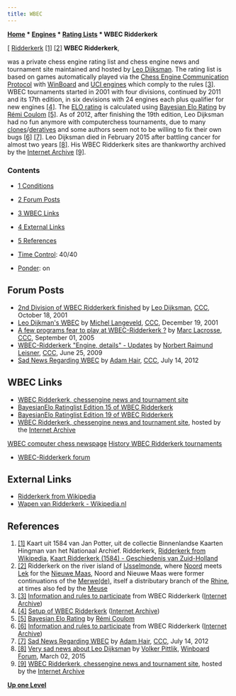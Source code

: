 ```yaml
---
title: WBEC
---
```

**[Home](Home "Home") \* [Engines](Engines "Engines") \* [Rating Lists](Engine_Rating_Lists "Engine Rating Lists") \* WBEC Ridderkerk**



[ [Ridderkerk](https://en.wikipedia.org/wiki/Ridderkerk) <a id="cite-note-1" href="#cite-ref-1">[1]</a> <a id="cite-note-2" href="#cite-ref-2">[2]</a>
**WBEC Ridderkerk**,  
 
was a private chess engine rating list and chess engine news and tournament site maintained and hosted by [Leo Dijksman](Leo_Dijksman "Leo Dijksman"). The rating list is based on games automatically played via the [Chess Engine Communication Protocol](Chess_Engine_Communication_Protocol "Chess Engine Communication Protocol") with [WinBoard](Category:WinBoard "Category:WinBoard") and [UCI engines](Category:UCI "Category:UCI") which comply to the rules <a id="cite-note-3" href="#cite-ref-3">[3]</a>. WBEC tournaments started in 2001 with four divisions, continued by 2011 and its 17th edition, in six devisions with 24 engines each plus qualifier for new engines <a id="cite-note-4" href="#cite-ref-4">[4]</a>. The [ELO rating](https://en.wikipedia.org/wiki/Elo_rating_system) is calculated using [Bayesian Elo Rating](index.php?title=Bayesian_Elo_Rating&action=edit&redlink=1 "Bayesian Elo Rating (page does not exist)") by [Rémi Coulom](R%C3%A9mi_Coulom "Rémi Coulom") <a id="cite-note-5" href="#cite-ref-5">[5]</a>. As of 2012, after finishing the 19th edition, Leo Dijksman had no fun anymore with computerchess tournaments, due to many [clones](Category:Clone "Category:Clone")/[deratives](Category:Derivative "Category:Derivative") and some authors seem not to be willing to fix their own bugs <a id="cite-note-6" href="#cite-ref-6">[6]</a> <a id="cite-note-7" href="#cite-ref-7">[7]</a>. Leo Dijksman died in February 2015 after battling cancer for almost two years <a id="cite-note-8" href="#cite-ref-8">[8]</a>. His WBEC Ridderkerk sites are thankworthy archived by the [Internet Archive](https://en.wikipedia.org/wiki/Internet_Archive) <a id="cite-note-9" href="#cite-ref-9">[9]</a>. 



### Contents


* [1 Conditions](#conditions)
* [2 Forum Posts](#forum-posts)
* [3 WBEC Links](#wbec-links)
* [4 External Links](#external-links)
* [5 References](#references)






* [Time Control](Time_Management "Time Management"): 40/40
* [Ponder](Pondering "Pondering"): on


## Forum Posts


* [2nd Division of WBEC Ridderkerk finished](https://www.stmintz.com/ccc/index.php?id=193378) by [Leo Dijksman](Leo_Dijksman "Leo Dijksman"), [CCC](CCC "CCC"), October 18, 2001
* [Leo Dijkman's WBEC](https://www.stmintz.com/ccc/index.php?id=202604) by [Michel Langeveld](Michel_Langeveld "Michel Langeveld"), [CCC](CCC "CCC"), December 19, 2001
* [A few programs fear to play at WBEC-Ridderkerk ?](https://www.stmintz.com/ccc/index.php?id=446870) by [Marc Lacrosse](index.php?title=Marc_Lacrosse&action=edit&redlink=1 "Marc Lacrosse (page does not exist)"), [CCC](CCC "CCC"), September 01, 2005
* [WBEC-Ridderkerk "Engine, details" - Updates](http://www.talkchess.com/forum/viewtopic.php?t=28635) by [Norbert Raimund Leisner](Norbert_Raimund_Leisner "Norbert Raimund Leisner"), [CCC](CCC "CCC"), June 25, 2009
* [Sad News Regarding WBEC](http://www.talkchess.com/forum/viewtopic.php?t=44424) by [Adam Hair](Adam_Hair "Adam Hair"), [CCC](CCC "CCC"), July 14, 2012


## WBEC Links


* [WBEC Ridderkerk, chessengine news and tournament site](http://wbec-ridderkerk.nl)
* [BayesianElo Ratinglist Edition 15 of WBEC Ridderkerk](http://wbec-ridderkerk.nl/html/BayesianElo_ed15.htm)
* [BayesianElo Ratinglist Edition 19 of WBEC Ridderkerk](http://wbec-ridderkerk.nl/html/BayesianElo_ed19.htm)
* [WBEC Ridderkerk, chessengine news and tournament site](https://web.archive.org/web/20150220035309/http://wbec-ridderkerk.nl/index.html), hosted by the [Internet Archive](https://en.wikipedia.org/wiki/Internet_Archive)


 [WBEC computer chess newspage](https://web.archive.org/web/20150213182756/http://wbec-ridderkerk.nl/html/newspage.htm)
 [History WBEC Ridderkerk tournaments](https://web.archive.org/web/20150213213132/http://wbec-ridderkerk.nl/html/history.htm)
* [WBEC-Ridderkerk forum](http://wbec-ridderkerk.forumotion.com/)


## External Links


* [Ridderkerk from Wikipedia](https://en.wikipedia.org/wiki/Ridderkerk)
* [Wapen van Ridderkerk - Wikipedia.nl](http://nl.wikipedia.org/wiki/Wapen_van_Ridderkerk)


## References


1. <a id="cite-ref-1" href="#cite-note-1">[1]</a> Kaart uit 1584 van Jan Potter, uit de collectie Binnenlandse Kaarten Hingman van het Nationaal Archief. Ridderkerk, [Ridderkerk from Wikipedia](https://en.wikipedia.org/wiki/Ridderkerk), [Kaart Ridderkerk (1584) - Geschiedenis van Zuid-Holland](http://www.geschiedenisvanzuidholland.nl/collecties/kaart-ridderkerk-1584-)
2. <a id="cite-ref-2" href="#cite-note-2">[2]</a> Ridderkerk on the river island of [IJsselmonde](https://en.wikipedia.org/wiki/IJsselmonde_%28island%29), where [Noord](https://en.wikipedia.org/wiki/Noord_%28river%29) meets [Lek](https://en.wikipedia.org/wiki/Lek_%28river%29) for the [Nieuwe Maas](https://en.wikipedia.org/wiki/Nieuwe_Maas), Noord and Nieuwe Maas were former continuations of the [Merwe(de)](https://en.wikipedia.org/wiki/Merwede), itself a distributary branch of the [Rhine](https://en.wikipedia.org/wiki/Rhine), at times also fed by the [Meuse](https://en.wikipedia.org/wiki/Meuse_%28river%29)
3. <a id="cite-ref-3" href="#cite-note-3">[3]</a> [Information and rules to participate](https://web.archive.org/web/20150213221910/http://wbec-ridderkerk.nl/html/info.htm) from WBEC Ridderkerk ([Internet Archive](https://en.wikipedia.org/wiki/Internet_Archive))
4. <a id="cite-ref-4" href="#cite-note-4">[4]</a> [Setup of WBEC Ridderkerk](https://web.archive.org/web/20150220035309/http://wbec-ridderkerk.nl/index.html) ([Internet Archive](https://en.wikipedia.org/wiki/Internet_Archive))
5. <a id="cite-ref-5" href="#cite-note-5">[5]</a> [Bayesian Elo Rating](http://remi.coulom.free.fr/Bayesian-Elo/) by [Rémi Coulom](R%C3%A9mi_Coulom "Rémi Coulom")
6. <a id="cite-ref-6" href="#cite-note-6">[6]</a> [Information and rules to participate](https://web.archive.org/web/20150213221910/http://wbec-ridderkerk.nl/html/info.htm) from WBEC Ridderkerk ([Internet Archive](https://en.wikipedia.org/wiki/Internet_Archive))
7. <a id="cite-ref-7" href="#cite-note-7">[7]</a> [Sad News Regarding WBEC](http://www.talkchess.com/forum/viewtopic.php?t=44424) by [Adam Hair](Adam_Hair "Adam Hair"), [CCC](CCC "CCC"), July 14, 2012
8. <a id="cite-ref-8" href="#cite-note-8">[8]</a> [Very sad news about Leo Dijksman](http://www.open-aurec.com/wbforum/viewtopic.php?f=2&t=53371) by [Volker Pittlik](index.php?title=Volker_Pittlik&action=edit&redlink=1 "Volker Pittlik (page does not exist)"), [Winboard Forum](Computer_Chess_Forums "Computer Chess Forums"), March 02, 2015
9. <a id="cite-ref-9" href="#cite-note-9">[9]</a> [WBEC Ridderkerk, chessengine news and tournament site](https://web.archive.org/web/20150220035309/http://wbec-ridderkerk.nl/index.html), hosted by the [Internet Archive](https://en.wikipedia.org/wiki/Internet_Archive)

**[Up one Level](Engine_Rating_Lists "Engine Rating Lists")**







 

